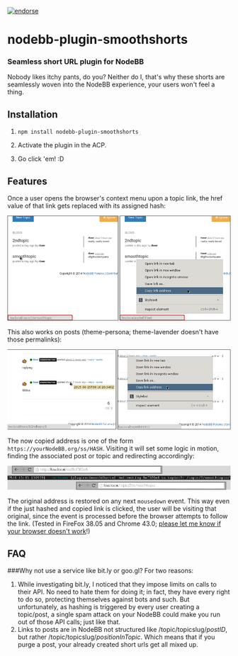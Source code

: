 [![endorse](https://api.coderwall.com/rbeer/endorsecount.png)](https://coderwall.com/rbeer)
﻿
# nodebb-plugin-smoothshorts
### Seamless short URL plugin for NodeBB
Nobody likes itchy pants, do you? Neither do I, that's why these shorts are seamlessly woven into the NodeBB experience, your users won't feel a thing.

## Installation
1. `npm install nodebb-plugin-smoothshorts`

2. Activate the plugin in the ACP.

3. Go click 'em! :D

## Features

Once a user opens the browser's context menu upon a topic link, the href value of that link gets replaced with its assigned hash:

![SmoothShorts on a topic link](assets/onTopic.png?raw=true "SmoothShorts on a topic link")

This also works on posts (theme-persona; theme-lavender doesn't have those permalinks):

![SmoothShorts on a post link](assets/onPost.png?raw=true "SmoothShorts on a post link")

The now copied address is one of the form `https://yourNodeBB.org/ss/HASH`. Visiting it will set some logic in motion, finding the associated post or topic and redirecting accordingly:

![SmoothShorts resolving a hash](assets/resolving.png?raw=true "SmoothShorts resolving a hash")

The original address is restored on any next `mousedown` event. This way even if the just hashed and copied link is clicked, the user will be visiting that original, since the event is processed before the browser attempts to follow the link. (Tested in FireFox 38.05 and Chrome 43.0; [please let me know if your browser doesn't work](https://github.com/rbeer/nodebb-plugin-smoothshorts/issues "")!)

## FAQ
###Why not use a service like bit.ly or goo.gl?
For two reasons:

1. While investigating bit.ly, I noticed that they impose limits on calls to their API. No need to hate them for doing it; in fact, they have every right to do so, protecting themselves against bots and such. But unfortunately, as hashing is triggered by every user creating a topic/post, a single spam attack on your NodeBB could make you run out of those API calls; just like that.
2. Links to posts are in NodeBB not structured like /topic/topicslug/*postID*, but rather /topic/topicslug/*positionInTopic*. Which means that if you purge a post, your already created short urls get all mixed up.

